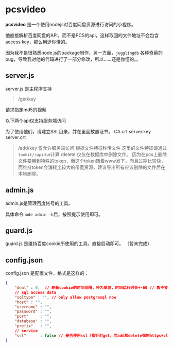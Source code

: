 pcsvideo
============
**pcsvideo** 是一个使用nodejs对百度网盘资源进行访问的小程序。

他直接解析百度网盘的API，而不是PCS的api，这样取回的文件地址不会包含access key，那么用途你懂的。

因为我不是很熟悉node.js的package制作，另一方面，`jugglingdb` 各种奇葩的bug，导致我对他的代码进行了一部分修改，所以……还是你懂的。。

server.js 
---------------
server.js 是主程序支持

>/get/key

请求指定md5的视频

以下两个api仅支持服务端访问

为了使用他们，请建立SSL目录，并在里面放置证书。
CA.crt
server.key
server.crt

>/add/key
仅允许服务端访问
根据文件特征秒传文件
这里的文件特征请通过`tookit/rapidid`计算
>/delete
仅仅在数据库中删除文件。
因为在pcs上删除文件要用到特殊的token，而这个token随着www发下，而且过期比较快，而维持token会消耗比较大的带宽资源，建议导出所有应该删除的文件后在本地删除。

admin.js 
--------------
admin.js是管理百度帐号的工具。

具体命令`node admin -h`后，按照提示使用即可。

guard.js
----------------
guard.js 是维持百度cookie所使用的工具。直接启动即可。
（暂未完成）

config.json
----------------
config.json 是配置文件，格式是这样的：

```json
{
    "deal" : 0,  // 刷新cookie的时间间隔，秒为单位，时间运行时会+-60 // 暂不支持
    // sql access data
    "sqltype" : "", // only allow postgresql now
    "host" : "",
    "username" : "",
    "password" : "",
    "port"     : "",
    "database" : "",
    "prefix"   : "",
    // service
    "ssl"      : false // 是否使用ssl（指针对get，而add和delete强制https+client auth）
}
```